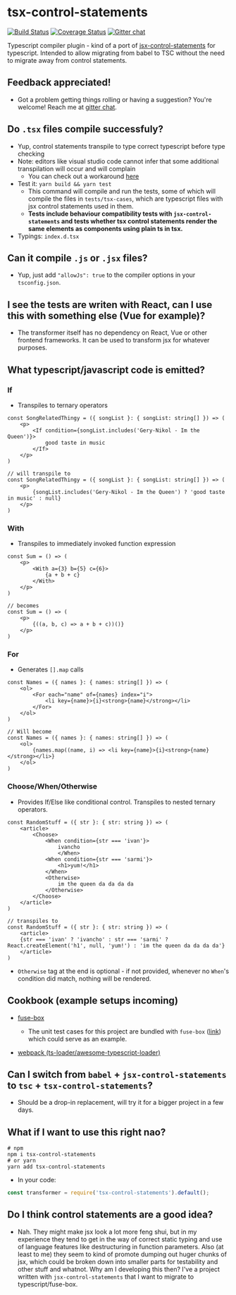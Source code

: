 # tsx-control-statements

[![Build Status](https://travis-ci.org/KonstantinSimeonov/tsx-control-statements.svg?branch=master)](https://travis-ci.org/KonstantinSimeonov/tsx-control-statements) [![Coverage Status](https://coveralls.io/repos/github/KonstantinSimeonov/tsx-control-statements/badge.svg?branch=master)](https://coveralls.io/github/KonstantinSimeonov/tsx-control-statements?branch=master) [![Gitter chat](https://badges.gitter.im/Join%20Chat.svg)](https://gitter.im/tsx-control-statements/Lobby?utm_source=badge&utm_medium=badge&utm_campaign=pr-badge&utm_content=badge)

Typescript compiler plugin - kind of a port of [jsx-control-statements](https://www.npmjs.com/package/babel-plugin-jsx-control-statements) for typescript. Intended to allow migrating from babel to TSC without the need to migrate away from control statements.

## Feedback appreciated!
- Got a problem getting things rolling or having a suggestion? You're welcome! Reach me at [gitter chat](https://gitter.im/tsx-control-statements/Lobby).

## Do `.tsx` files compile successfuly?
- Yup, control statements transpile to type correct typescript before type checking
- Note: editors like visual studio code cannot infer that some additional transpilation will occur and will complain
    - You can check out a workaround [here](./test/tsx-cases/for.tsx)
- Test it: `yarn build && yarn test`
    - This command will compile and run the tests, some of which will compile the files in `tests/tsx-cases`, which are typescript files with jsx control statements used in them.
    - **Tests include behaviour compatibility tests with `jsx-control-statements` and tests whether tsx control statements render the same elements as components using plain ts in tsx.**
- Typings: `index.d.tsx`

## Can it compile `.js` or `.jsx` files?
- Yup, just add `"allowJs": true` to the compiler options in your `tsconfig.json`.

## I see the tests are writen with React, can I use this with something else (Vue for example)?
- The transformer itself has no dependency on React, Vue or other frontend frameworks. It can be used to transform jsx for whatever purposes.

## What typescript/javascript code is emitted?

### If
- Transpiles to ternary operators

```tsx
const SongRelatedThingy = ({ songList }: { songList: string[] }) => (
    <p>
        <If condition={songList.includes('Gery-Nikol - Im the Queen')}>
            good taste in music
        </If>
    </p>
)

// will transpile to
const SongRelatedThingy = ({ songList }: { songList: string[] }) => (
    <p>
        {songList.includes('Gery-Nikol - Im the Queen') ? 'good taste in music' : null}
    </p>
)
```

### With
- Transpiles to immediately invoked function expression

```tsx
const Sum = () => (
    <p>
        <With a={3} b={5} c={6}>
            {a + b + c}
        </With>
    </p>
)

// becomes
const Sum = () => (
    <p>
        {((a, b, c) => a + b + c))()}
    </p>
)
```

### For
- Generates `[].map` calls
```tsx
const Names = ({ names }: { names: string[] }) => (
    <ol>
        <For each="name" of={names} index="i">
            <li key={name}>{i}<strong>{name}</strong></li>
        </For>
    </ol>
)

// Will become
const Names = ({ names }: { names: string[] }) => (
    <ol>
        {names.map((name, i) => <li key={name}>{i}<strong>{name}</strong></li>}
    </ol>
)
```

### Choose/When/Otherwise
- Provides If/Else like conditional control. Transpiles to nested ternary operators.

```tsx
const RandomStuff = ({ str }: { str: string }) => (
    <article>
        <Choose>
            <When condition={str === 'ivan'}>
                ivancho
                </When>
            <When condition={str === 'sarmi'}>
                <h1>yum!</h1>
            </When>
            <Otherwise>
                im the queen da da da da
            </Otherwise>
        </Choose>
    </article>
)

// transpiles to
const RandomStuff = ({ str }: { str: string }) => (
    <article>
	{str === 'ivan' ? 'ivancho' : str === 'sarmi' ? React.createElement('h1', null, 'yum!') : 'im the queen da da da da'}
    </article>
)
```

- `Otherwise` tag at the end is optional - if not provided, whenever no `When`'s condition did match, nothing will be rendered.

## Cookbook (example setups incoming)

- [fuse-box](./examples/fuse-box)
    - The unit test cases for this project are bundled with `fuse-box` ([link](./test/fuse.js)) which could serve as an example.

- [webpack (ts-loader/awesome-typescript-loader)](./examples/webpack)

## Can I switch from `babel` + `jsx-control-statements` to `tsc` + `tsx-control-statements`?
- Should be a drop-in replacement, will try it for a bigger project in a few days.

## What if I want to use this right nao?
```shell
# npm
npm i tsx-control-statements
# or yarn
yarn add tsx-control-statements
```

- In your code:
```js
const transformer = require('tsx-control-statements').default();
```

## Do I think control statements are a good idea?
- Nah. They might make jsx look a lot more feng shui, but in my experience they tend to get in the way of correct static typing and use of language features like destructuring in function parameters. Also (at least to me) they seem to kind of promote dumping out huger chunks of jsx, which could be broken down into smaller parts for testability and other stuff and whatnot. Why am I developing this then? I've a project written with `jsx-control-statements` that I want to migrate to typescript/fuse-box.
